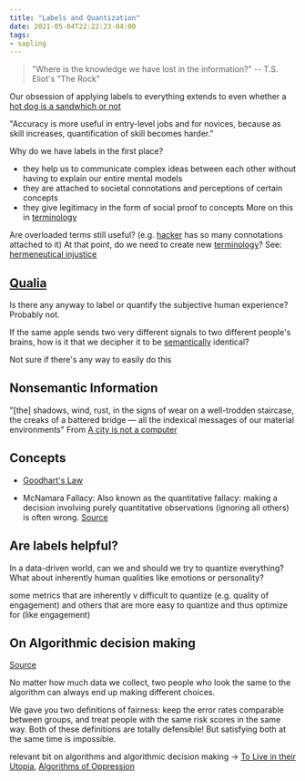 ```yaml
---
title: "Labels and Quantization"
date: 2021-05-04T22:22:23-04:00
tags:
- sapling
---
```


> "Where is the knowledge we have lost in the information?" -- T.S. Eliot's "The Rock"

Our obsession of applying labels to everything extends to even whether a [hot dog is a sandwhich or not](https://www.hot-dog.org/culture/hot-dog-sandwich)

"Accuracy is more useful in entry-level jobs and for novices, because as skill increases, quantification of skill becomes harder."

Why do we have labels in the first place?
- they help us to communicate complex ideas between each other without having to explain our entire mental models
- they are attached to societal connotations and perceptions of certain concepts
- they give legitimacy in the form of social proof to concepts
More on this in [terminology](thoughts/terminology.md)

Are overloaded terms still useful? (e.g. [hacker](thoughts/Hackers.md) has so many connotations attached to it) At that point, do we need to create new [terminology](thoughts/terminology.md)? See: [hermeneutical injustice](thoughts/hermeneutical%20injustice.md)

## [Qualia](thoughts/qualia.md)
Is there any anyway to label or quantify the subjective human experience? Probably not.

If the same apple sends two very different signals to two different people's brains, how is it that we decipher it to be [semantically](thoughts/semantics.md) identical?

Not sure if there's any way to easily do this

## Nonsemantic Information
"[the] shadows, wind, rust, in the signs of wear on a well-trodden staircase, the creaks of a battered bridge — all the indexical messages of our material environments" From [A city is not a computer](thoughts/A%20City%20is%20not%20a%20Computer.md)

## Concepts
- [Goodhart's Law](thoughts/Goodhart's%20Law.md)
* McNamara Fallacy: Also known as the quantitative fallacy: making a decision involving purely quantitative observations (ignoring all others) is often wrong. [Source](https://en.wikipedia.org/wiki/McNamara_fallacy)

## Are labels helpful? 
In a data-driven world, can we and should we try to quantize everything? What about inherently human qualities like emotions or personality?

some metrics that are inherently v difficult to quantize (e.g. quality of engagement) and others that are more easy to quantize and thus optimize for (like engagement)

## On Algorithmic decision making
[Source](https://outline.com/5H8EEy)

No matter how much data we collect, two people who look the same to the algorithm can always end up making different choices.

We gave you two definitions of fairness: keep the error rates comparable between groups, and treat people with the same risk scores in the same way. Both of these definitions are totally defensible! But satisfying both at the same time is impossible.

relevant bit on algorithms and algorithmic decision making -> [To Live in their Utopia](thoughts/To%20Live%20in%20their%20Utopia.md), [Algorithms of Oppression](thoughts/Algorithms%20of%20Oppression.md)